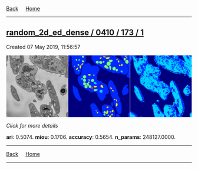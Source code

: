 
[Back](..)&nbsp;&nbsp;&nbsp;&nbsp;&nbsp;[Home](https://leapmanlab.github.io/snapshots)

---

<div class="summary"><a href="1"><h2>random_2d_ed_dense / 0410 / 173 / 1</h2></a><p>Created 07 May 2019, 11:56:57
</p><a href="1"><img src="1/media/summary.png" align="center"></a><p>
<i>Click for more details</i>
</p></div>

**ari**: 0.5074. **miou**: 0.1706. **accuracy**: 0.5654. **n_params**: 248127.0000. 

---

[Back](..)&nbsp;&nbsp;&nbsp;&nbsp;&nbsp;[Home](https://leapmanlab.github.io/snapshots)

---